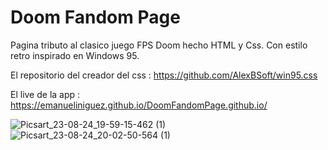 # Doom Fandom Page 

Pagina tributo al clasico juego FPS Doom hecho HTML y Css.
Con estilo retro inspirado en Windows 95. 

El repositorio del creador del css : https://github.com/AlexBSoft/win95.css

El live de la app : https://emanueliniguez.github.io/DoomFandomPage.github.io/

![Picsart_23-08-24_19-59-15-462 (1)](https://github.com/EmanuelIniguez/DoomFandomPage.github.io/assets/84642858/41fa9d0d-0afd-4b7b-a814-5110d27c0c05)  ![Picsart_23-08-24_20-02-50-564 (1)](https://github.com/EmanuelIniguez/DoomFandomPage.github.io/assets/84642858/9766b280-0dec-4a9e-ab0d-28043279ec6c)
